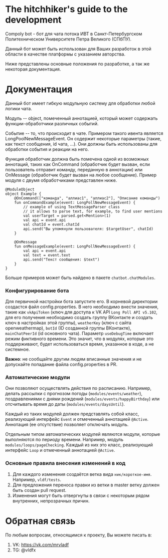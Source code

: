 # The hitchhiker's guide to the development
Compoly bot - бот для чата потока ИВТ в Санкт-Петербургском Политехническом Университете Петра Великого (СПбПУ).

Данный бот может быть использован для Ваших разработок в этой области в качестве платформы с указанием авторства.

Ниже представлены основные положения по разработке, а так же некоторая документация.

# Документация
Данный бот имеет гибкую модульную систему для обработки любой логики чата.

Модуль -- object, помеченный аннотацией, который может содержать функции-обработчики различных событий.

Событие -- то, что происходит в чате. Примером такого ивента является LongPoolNewMessageEvent.
Он содержит некоторые параметры (такие, как текст сообщения, id чата, ...). Они должны быть использованы для
обработки события и реакции на него.

Функция обработчик должна быть помечена одной из возможных аннотаций, таких как OnCommand
(обработчик будет вызван, если пользователь отправит команду, переданную в аннотации) или OnMessage
(обработчик будет вызван на любое сообщение). Пример модуля с двумя обработчиками представлен ниже.

    @ModuleObject
    object Example {
        @OnCommand(["команда", "аллиас1", "аллиас2"], "Описание команды")
        fun onCommandExample(event: LongPollNewMessageEvent) {
            // example of using TextMessageParser class
            // it allows to parse text, for example, to find user mentions 
            val userTarget = parsed.get<Mention>(1)
            val api = event.api
            val chatId = event.chatId
            api.send("Вы упомянули пользователя: $targetUser", chatId)
        }
        
        @OnMessage
        fun onMessageExample(event: LongPollNewMessageEvent) {
            val api = event.api
            val text = event.text
            api.send("Текст сообщения: $text")
        }
    }
Больше примеров может быть найдено в пакете `chatbot.chatModules`.

### Конфигурирование бота
Для первичной настройки бота запустите его. В корневой директории создастся файл config.properties. В него необходимо
внести значения, такие как `vkApiToken` (ключ для доступа к VK API `Long Poll API v5.102`, для его получения необходимо создать
группу ВКонтакте и создать ключ в настройках этой группы), `weatherKey` (ключ с сайта openweathermap), `botId` (ID
созданной группы ВКонтакте), `mainChatPeerId` (id основного чата). Параметр `useDebugTime` включает режим фиктивного
времени. Это значит, что в модулях, которые это поддерживают, будет использоваться время, указанное в коде, а не
системное.

**Важно**: не сообщайте другим людям вписанные значения и не допускайте попадание файла config.properties в PR.


### Автоматические модули
Они позволяют осуществлять действия по расписанию. Например, делать рассылки с прогнозом погоды
(`modules/events/weather`), поздравлениями с днями рождений (`modules/events/happyBirthday`)
или отсчитывать время до даты (`modules/events/daysUntil`).

Каждый из таких модулей должен представлять собой класс, реализующий интерфейс `Event` и отмеченный аннотацией
`@Active`. Аннотация (ее отсутствие) позволяет отключать модуль.

Отдельным типом автоматических модулей являются модули, которые выполняются по периоду времени. Например, модуль
`modules/loops/pageChecking`. Каждый из них это класс, реализующий интерфейс `Loop` и отмеченный аннотацией `@Active`.

### Основные правила внесения изменений в код
1. Для каждого изменения создаётся ветка вида `ник/короткое-имя`. Например, `vldf/tests`.
2. Для предложения переноса правки из ветки в master ветку должен быть создан pull request.
3. Изменения могут быть отвергнуты в связи с некоторым рядом внутренних, непрозрачных причин.

# Обратная связь
По любым вопросам, относящимся к проекту, Вы можете писать в:
1. VK: https://vk.com/mrvladf
2. TG: @vldfx

